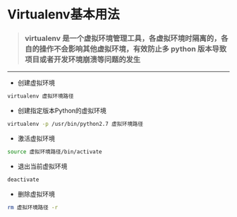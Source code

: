 # Virtualenv基本用法
> ### virtualenv 是一个虚拟环境管理工具，各虚拟环境时隔离的，各自的操作不会影响其他虚拟环境，有效防止多 python 版本导致项目或者开发环境崩溃等问题的发生
***
- 创建虚拟环境
```bash
virtualenv 虚拟环境路径
```
- 创建指定版本Python的虚拟环境
```bash
virtualenv -p /usr/bin/python2.7 虚拟环境路径
```
- 激活虚拟环境
```bash
source 虚拟环境路径/bin/activate
```
- 退出当前虚拟环境
```bash
deactivate 
```
- 删除虚拟环境
```bash
rm 虚拟环境路径 -r
```